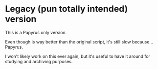 # Legacy (pun totally intended) version

This is a Papyrus only version.

Even though is way better than the original script, it's still slow because... Papyrus.

I won't likely work on this ever again, but it's useful to have it around for studying and archiving purposes.